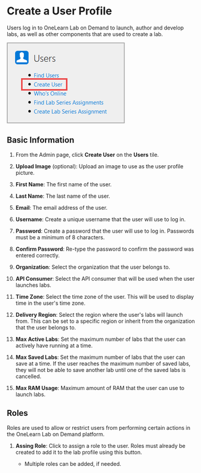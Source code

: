 # Create a User Profile

Users log in to OneLearn Lab on Demand to launch, author and develop labs, as well as other components that are used to create a lab. 

![Create a User](images/create-a-user.png)
## Basic Information 

1. From the Admin page, click **Create User** on the **Users** tile.

1. **Upload Image** (optional): Upload an image to use as the user profile picture.

1. **First Name**: The first name of the user.

1. **Last Name**: The last name of the user.

1. **Email**: The email address of the user.

1. **Username**: Create a unique username that the user will use to log in.

1. **Password**: Create a password that the user will use to log in. Passwords must be a minimum of 8 characters.

1. **Confirm Password**: Re-type the password to confirm the password was entered correctly. 

1. **Organization**: Select the organization that the user belongs to. 

1. **API Consumer**: Select the API consumer that will be used when the user launches labs.

1. **Time Zone**: Select the time zone of the user. This will be used to display time in the user's time zone. 

1. **Delivery Region**: Select the region where the user's labs will launch from. This can be set to a specific region or inherit from the organization that the user belongs to. 

1. **Max Active Labs**: Set the maximum number of labs that the user can actively have running at a time. 

1. **Max Saved Labs**: Set the maximum number of labs that the user can save at a time. If the user reaches the maximum number of saved labs, they will not be able to save another lab until one of the saved labs is cancelled. 

1. **Max RAM Usage**: Maximum amount of RAM that the user can use to launch labs. 

## Roles

Roles are used to allow or restrict users from performing certain actions in the OneLearn Lab on Demand platform.

1. **Assing Role**: Click to assign a role to the user. Roles must already be created to add it to the lab profile using this button.

    - Multiple roles can be added, if needed. 
    




